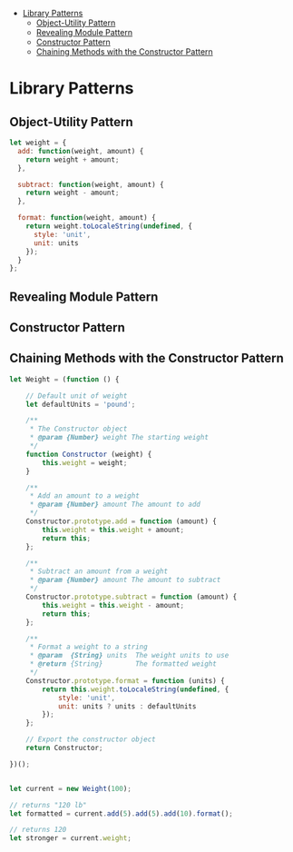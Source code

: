 - [Library Patterns](#library-patterns)
  - [Object-Utility Pattern](#object-utility-pattern)
  - [Revealing Module Pattern](#revealing-module-pattern)
  - [Constructor Pattern](#constructor-pattern)
  - [Chaining Methods with the Constructor Pattern](#chaining-methods-with-the-constructor-pattern)

# Library Patterns 

## Object-Utility Pattern

```js
let weight = {
  add: function(weight, amount) {
    return weight + amount;
  },

  subtract: function(weight, amount) {
    return weight - amount;
  },

  format: function(weight, amount) {
    return weight.toLocaleString(undefined, {
      style: 'unit',
      unit: units
    });
  }
};
```

## Revealing Module Pattern

## Constructor Pattern

## Chaining Methods with the Constructor Pattern

```js
let Weight = (function () {

    // Default unit of weight
    let defaultUnits = 'pound';

    /**
     * The Constructor object
     * @param {Number} weight The starting weight
     */
    function Constructor (weight) {
        this.weight = weight;
    }

    /**
     * Add an amount to a weight
     * @param {Number} amount The amount to add
     */
    Constructor.prototype.add = function (amount) {
        this.weight = this.weight + amount;
        return this;
    };

    /**
     * Subtract an amount from a weight
     * @param {Number} amount The amount to subtract
     */
    Constructor.prototype.subtract = function (amount) {
        this.weight = this.weight - amount;
        return this;
    };

    /**
     * Format a weight to a string
     * @param  {String} units  The weight units to use
     * @return {String}        The formatted weight
     */
    Constructor.prototype.format = function (units) {
        return this.weight.toLocaleString(undefined, {
            style: 'unit',
            unit: units ? units : defaultUnits
        });
    };

    // Export the constructor object
    return Constructor;

})();


let current = new Weight(100);

// returns "120 lb"
let formatted = current.add(5).add(5).add(10).format();

// returns 120
let stronger = current.weight;
```
